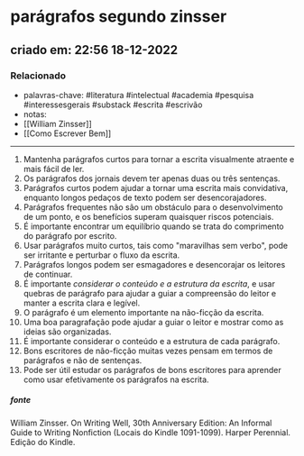 # parágrafos segundo zinsser
## criado em: 22:56 18-12-2022

### Relacionado
- palavras-chave: #literatura #intelectual #academia #pesquisa #interessesgerais #substack #escrita #escrivão 
- notas: 
- [[William Zinsser]]
- [[Como Escrever Bem]]
---
1.  Mantenha parágrafos curtos para tornar a escrita visualmente atraente e mais fácil de ler.
2.  Os parágrafos dos jornais devem ter apenas duas ou três sentenças.
3.  Parágrafos curtos podem ajudar a tornar uma escrita mais convidativa, enquanto longos pedaços de texto podem ser desencorajadores.
4.  Parágrafos frequentes não são um obstáculo para o desenvolvimento de um ponto, e os benefícios superam quaisquer riscos potenciais.
5.  É importante encontrar um equilíbrio quando se trata do comprimento do parágrafo por escrito.
6.  Usar parágrafos muito curtos, tais como "maravilhas sem verbo", pode ser irritante e perturbar o fluxo da escrita.
7.  Parágrafos longos podem ser esmagadores e desencorajar os leitores de continuar.
8.  É importante *considerar o conteúdo e a estrutura da escrita*, e usar quebras de parágrafo para ajudar a guiar a compreensão do leitor e manter a escrita clara e legível.
9.  O parágrafo é um elemento importante na não-ficção da escrita.
10.  Uma boa paragrafação pode ajudar a guiar o leitor e mostrar como as ideias são organizadas.
11.  É importante considerar o conteúdo e a estrutura de cada parágrafo.
12.  Bons escritores de não-ficção muitas vezes pensam em termos de parágrafos e não de sentenças.
13.  Pode ser útil estudar os parágrafos de bons escritores para aprender como usar efetivamente os parágrafos na escrita.


##### fonte
William Zinsser. On Writing Well, 30th Anniversary Edition: An Informal Guide to Writing Nonfiction (Locais do Kindle 1091-1099). Harper Perennial. Edição do Kindle. 